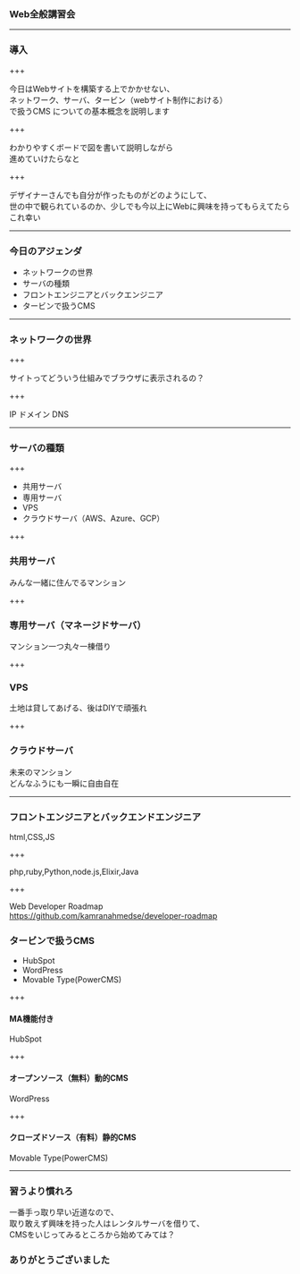 ### Web全般講習会

---

### 導入

+++

今日はWebサイトを構築する上でかかせない、<br>
ネットワーク、サーバ、タービン（webサイト制作における）<br>で扱うCMS
についての基本概念を説明します

+++

わかりやすくボードで図を書いて説明しながら<br>
進めていけたらなと

+++

デザイナーさんでも自分が作ったものがどのようにして、<br>
世の中で観られているのか、少しでも今以上にWebに興味を持ってもらえてたら<br>
これ幸い

---

### 今日のアジェンダ

- ネットワークの世界
- サーバの種類
- フロントエンジニアとバックエンジニア
- タービンで扱うCMS

---

### ネットワークの世界

+++

サイトってどういう仕組みでブラウザに表示されるの？

+++

IP
ドメイン
DNS

---


### サーバの種類

+++

- 共用サーバ
- 専用サーバ
- VPS
- クラウドサーバ（AWS、Azure、GCP）

+++

### 共用サーバ
みんな一緒に住んでるマンション

+++

### 専用サーバ（マネージドサーバ）
マンション一つ丸々一棟借り

+++

### VPS
土地は貸してあげる、後はDIYで頑張れ

+++

### クラウドサーバ
未来のマンション<br>
どんなふうにも一瞬に自由自在

---

### フロントエンジニアとバックエンドエンジニア

html,CSS,JS

+++

php,ruby,Python,node.js,Elixir,Java

+++

Web Developer Roadmap<br>
https://github.com/kamranahmedse/developer-roadmap

### タービンで扱うCMS

- HubSpot
- WordPress
- Movable Type(PowerCMS)

+++

#### MA機能付き
HubSpot

+++

#### オープンソース（無料）動的CMS
WordPress

+++

#### クローズドソース（有料）静的CMS
Movable Type(PowerCMS)

---

### 習うより慣れろ
一番手っ取り早い近道なので、<br>
取り敢えず興味を持った人はレンタルサーバを借りて、<br>
CMSをいじってみるところから始めてみては？



### ありがとうございました
